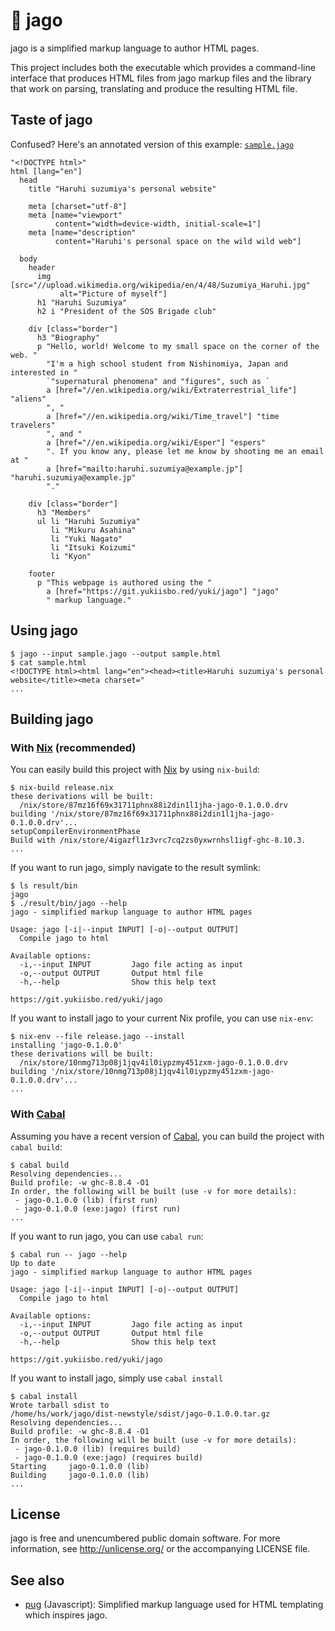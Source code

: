 # 🐔 jago

jago is a simplified markup language to author HTML pages.

This project includes both the executable which provides a
command-line interface that produces HTML files from jago markup files
and the library that work on parsing, translating and produce the
resulting HTML file.

## Taste of jago

Confused? Here's an annotated version of this example: [`sample.jago`](./sample.jago)

```jago
"<!DOCTYPE html>"
html [lang="en"]
  head
    title "Haruhi suzumiya's personal website"

    meta [charset="utf-8"]
    meta [name="viewport"
          content="width=device-width, initial-scale=1"]
    meta [name="description"
          content="Haruhi's personal space on the wild wild web"]

  body
    header
      img [src="//upload.wikimedia.org/wikipedia/en/4/48/Suzumiya_Haruhi.jpg"
           alt="Picture of myself"]
      h1 "Haruhi Suzumiya"
      h2 i "President of the SOS Brigade club"

    div [class="border"]
      h3 "Biography"
      p "Hello, world! Welcome to my small space on the corner of the web. "
        "I'm a high school student from Nishinomiya, Japan and interested in "
        `"supernatural phenomena" and "figures", such as `
        a [href="//en.wikipedia.org/wiki/Extraterrestrial_life"] "aliens"
        ", "
        a [href="//en.wikipedia.org/wiki/Time_travel"] "time travelers"
        ", and "
        a [href="//en.wikipedia.org/wiki/Esper"] "espers"
        ". If you know any, please let me know by shooting me an email at "
        a [href="mailto:haruhi.suzumiya@example.jp"] "haruhi.suzumiya@example.jp"
        "."

    div [class="border"]
      h3 "Members"
      ul li "Haruhi Suzumiya"
         li "Mikuru Asahina"
         li "Yuki Nagato"
         li "Itsuki Koizumi"
         li "Kyon"

    footer
      p "This webpage is authored using the "
        a [href="https://git.yukiisbo.red/yuki/jago"] "jago"
        " markup language."
```

## Using jago

```console
$ jago --input sample.jago --output sample.html
$ cat sample.html
<!DOCTYPE html><html lang="en"><head><title>Haruhi suzumiya's personal website</title><meta charset="
...
```

## Building jago

### With [Nix] (recommended)

You can easily build this project with [Nix] by using `nix-build`:

```console
$ nix-build release.nix
these derivations will be built:
  /nix/store/87mz16f69x31711phnx88i2din1l1jha-jago-0.1.0.0.drv
building '/nix/store/87mz16f69x31711phnx88i2din1l1jha-jago-0.1.0.0.drv'...
setupCompilerEnvironmentPhase
Build with /nix/store/4igazfl1z3vrc7cq2zs0yxwrnhsl1igf-ghc-8.10.3.
...
```

If you want to run jago, simply navigate to the result symlink:

```console
$ ls result/bin
jago
$ ./result/bin/jago --help
jago - simplified markup language to author HTML pages

Usage: jago [-i|--input INPUT] [-o|--output OUTPUT]
  Compile jago to html

Available options:
  -i,--input INPUT         Jago file acting as input
  -o,--output OUTPUT       Output html file
  -h,--help                Show this help text

https://git.yukiisbo.red/yuki/jago
```

If you want to install jago to your current Nix profile, you can use `nix-env`:

```console
$ nix-env --file release.jago --install
installing 'jago-0.1.0.0'
these derivations will be built:
  /nix/store/10nmg713p08j1jqv4il0iypzmy451zxm-jago-0.1.0.0.drv
building '/nix/store/10nmg713p08j1jqv4il0iypzmy451zxm-jago-0.1.0.0.drv'...
...
```

### With [Cabal]

Assuming you have a recent version of [Cabal], you can build the project with `cabal build`:

```console
$ cabal build
Resolving dependencies...
Build profile: -w ghc-8.8.4 -O1
In order, the following will be built (use -v for more details):
 - jago-0.1.0.0 (lib) (first run)
 - jago-0.1.0.0 (exe:jago) (first run)
...
```

If you want to run jago, you can use `cabal run`:

```console
$ cabal run -- jago --help
Up to date
jago - simplified markup language to author HTML pages

Usage: jago [-i|--input INPUT] [-o|--output OUTPUT]
  Compile jago to html

Available options:
  -i,--input INPUT         Jago file acting as input
  -o,--output OUTPUT       Output html file
  -h,--help                Show this help text

https://git.yukiisbo.red/yuki/jago
```

If you want to install jago, simply use `cabal install`

```console
$ cabal install
Wrote tarball sdist to
/home/hs/work/jago/dist-newstyle/sdist/jago-0.1.0.0.tar.gz
Resolving dependencies...
Build profile: -w ghc-8.8.4 -O1
In order, the following will be built (use -v for more details):
 - jago-0.1.0.0 (lib) (requires build)
 - jago-0.1.0.0 (exe:jago) (requires build)
Starting     jago-0.1.0.0 (lib)
Building     jago-0.1.0.0 (lib)
...
```

## License

jago is free and unencumbered public domain software. For more
information, see http://unlicense.org/ or the accompanying LICENSE
file.

## See also

* [pug] (Javascript): Simplified markup language used for HTML
  templating which inspires jago.

[Nix]: https://nixos.org/nix
[Cabal]: https://www.haskell.org/cabal/
[Unlicense]: https://unlicense.org/
[pug]: https://pugjs.org/api/getting-started.html

